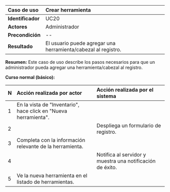 | **Caso de uso**      | **Crear herramienta** |
| :---        | :---        |
| **Identificador**      | UC20 |
| **Actores**      | Administrador |
| **Precondición**   | -- |
| **Resultado**   | El usuario puede agregar una herramienta/cabezal al registro. |

**Resumen:**
Este caso de uso describe los pasos necesarios para que un administrador pueda agregar una herramienta/cabezal al registro.

**Curso normal (básico):**

| **N**      | **Acción realizada por actor** | **Acción realizada por el sistema** |
| :---        | :---        | :---        |
| 1      | En la vista de "Inventario", hace click en "Nueva herramienta". |  |
| 2      |  | Despliega un formulario de registro. |
| 3      | Completa con la información relevante de la herramienta. |  |
| 4      |  | Notifica al servidor y muestra una notificación de éxito. |
| 5      | Ve la nueva herramienta en el listado de herramientas. |  |

